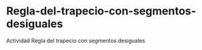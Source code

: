 # Regla-del-trapecio-con-segmentos-desiguales
Actividad Regla del trapecio con segmentos desiguales
